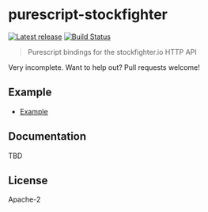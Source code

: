 # purescript-stockfighter

[![Latest release](http://img.shields.io/bower/v/purescript-starfighter-js.svg)](https://github.com/passy/purescript-starfighter-js/releases)
[![Build Status](https://travis-ci.org/passy/purescript-starfighter-js.svg?branch=master)](https://travis-ci.org/passy/purescript-starfighter-js)

> Purescript bindings for the stockfighter.io HTTP API

Very incomplete. Want to help out? Pull requests welcome!

## Example

- [Example](example/Main.purs)

## Documentation

TBD

## License

Apache-2
